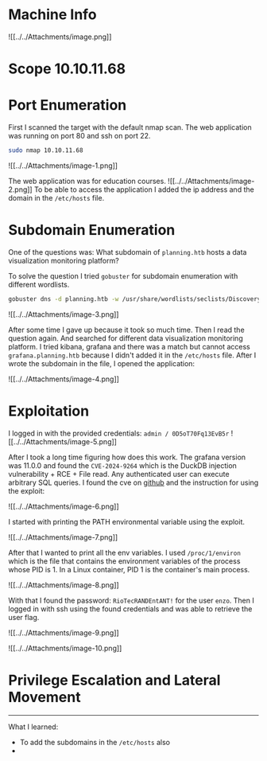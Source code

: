 # Machine Info
![[../../Attachments/image.png]]


# Scope 10.10.11.68

# Port Enumeration
First I scanned the target with the default nmap scan. The web application was running on port 80 and ssh on port 22.
```bash
sudo nmap 10.10.11.68
```
![[../../Attachments/image-1.png]]

The web application was for education courses. 
![[../../Attachments/image-2.png]]
To be able to access the application I added the ip address and the domain in the `/etc/hosts` file.

# Subdomain Enumeration
One of the questions was:
What subdomain of `planning.htb` hosts a data visualization monitoring platform?

To solve the question I tried `gobuster` for subdomain enumeration with different wordlists.
```bash
gobuster dns -d planning.htb -w /usr/share/wordlists/seclists/Discovery/DNS/subdomains-top1million-5000.txt
```

![[../../Attachments/image-3.png]]

After some time I gave up because it took so much time. Then I read the question again. And searched for different data visualization monitoring platform. I tried kibana, grafana and there was a match but cannot access `grafana.planning.htb` because I didn't added it in the `/etc/hosts` file. 
After I wrote the subdomain in the file, I opened the application:

![[../../Attachments/image-4.png]]

# Exploitation
I logged in with the provided credentials: `admin / 0D5oT70Fq13EvB5r`
![[../../Attachments/image-5.png]]

After I took a long time figuring how does this work.
The grafana version was 11.0.0 and found the `CVE-2024-9264` which is the DuckDB injection vulnerability + RCE + File read. Any authenticated user can execute arbitrary SQL queries. 
I found the cve on [github](https://github.com/nollium/CVE-2024-9264) and the instruction for using the exploit:

![[../../Attachments/image-6.png]]

I started with printing the PATH environmental variable using the exploit.

![[../../Attachments/image-7.png]]

After that I wanted to print all the env variables. 
I used `/proc/1/environ` which is the file that contains the environment variables of the process whose PID is 1. In a Linux container, PID 1 is the container's main process. 

![[../../Attachments/image-8.png]]

With that I found the password: `RioTecRANDEntANT!` for the user `enzo`. 
Then I logged in with ssh using the found credentials and was able to retrieve the user flag.

![[../../Attachments/image-9.png]]

![[../../Attachments/image-10.png]]


# Privilege Escalation and Lateral Movement





---
What I learned:
- To add the subdomains in the `/etc/hosts` also
- 